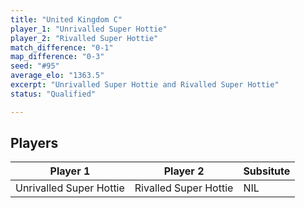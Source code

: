 ```yaml
---
title: "United Kingdom C"
player_1: "Unrivalled Super Hottie"
player_2: "Rivalled Super Hottie"
match_difference: "0-1"
map_difference: "0-3"
seed: "#95"
average_elo: "1363.5"
excerpt: "Unrivalled Super Hottie and Rivalled Super Hottie"
status: "Qualified"

---
```

## Players

| Player 1 | Player 2 | Subsitute |
| -- | -- | -- |
| Unrivalled Super Hottie | Rivalled Super Hottie | NIL |
